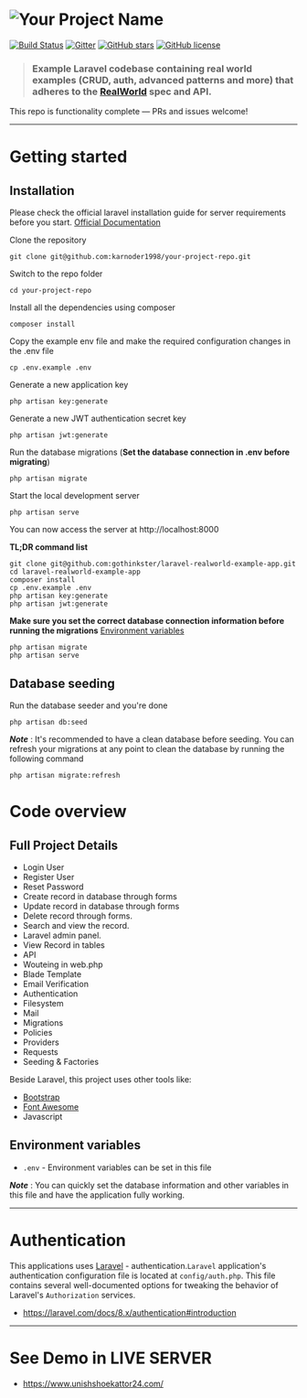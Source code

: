 # ![Your Project Name](logo.png)

[![Build Status](https://img.shields.io/travis/gothinkster/laravel-realworld-example-app/master.svg)](https://travis-ci.org/gothinkster/laravel-realworld-example-app) [![Gitter](https://img.shields.io/gitter/room/realworld-dev/laravel.svg)](https://gitter.im/realworld-dev/laravel) [![GitHub stars](https://img.shields.io/github/stars/gothinkster/laravel-realworld-example-app.svg)](https://github.com/gothinkster/laravel-realworld-example-app/stargazers) [![GitHub license](https://img.shields.io/github/license/gothinkster/laravel-realworld-example-app.svg)](https://raw.githubusercontent.com/gothinkster/laravel-realworld-example-app/master/LICENSE)

> ### Example Laravel codebase containing real world examples (CRUD, auth, advanced patterns and more) that adheres to the [RealWorld](https://github.com/gothinkster/realworld-example-apps) spec and API.

This repo is functionality complete — PRs and issues welcome!

----------

# Getting started

## Installation

Please check the official laravel installation guide for server requirements before you start. [Official Documentation](https://laravel.com/docs/8.x/installation)


Clone the repository

    git clone git@github.com:karnoder1998/your-project-repo.git

Switch to the repo folder

    cd your-project-repo

Install all the dependencies using composer

    composer install

Copy the example env file and make the required configuration changes in the .env file

    cp .env.example .env

Generate a new application key

    php artisan key:generate

Generate a new JWT authentication secret key

    php artisan jwt:generate

Run the database migrations (**Set the database connection in .env before migrating**)

    php artisan migrate

Start the local development server

    php artisan serve

You can now access the server at http://localhost:8000

**TL;DR command list**

    git clone git@github.com:gothinkster/laravel-realworld-example-app.git
    cd laravel-realworld-example-app
    composer install
    cp .env.example .env
    php artisan key:generate
    php artisan jwt:generate 
    
**Make sure you set the correct database connection information before running the migrations** [Environment variables](#environment-variables)

    php artisan migrate
    php artisan serve

## Database seeding

Run the database seeder and you're done

    php artisan db:seed

***Note*** : It's recommended to have a clean database before seeding. You can refresh your migrations at any point to clean the database by running the following command

    php artisan migrate:refresh
    

# Code overview

## Full Project Details

- Login User
- Register User
- Reset Password
- Create record in database through forms
- Update record in database through forms
- Delete record through forms.
- Search and view the record.
- Laravel admin panel.
- View Record in tables
- API
- Wouteing in web.php
- Blade Template
- Email Verification
- Authentication
- Filesystem
- Mail
- Migrations
- Policies
- Providers
- Requests
- Seeding & Factories

Beside Laravel, this project uses other tools like:

- [Bootstrap](https://getbootstrap.com/)
- [Font Awesome](https://fontawesome.com/)
- Javascript

## Environment variables

- `.env` - Environment variables can be set in this file

***Note*** : You can quickly set the database information and other variables in this file and have the application fully working.

----------

# Authentication
 
This applications uses [Laravel](https://laravel.com/docs/8.x/authentication) - authentication.`Laravel` application's authentication configuration file is located at `config/auth.php`. This file contains several well-documented options for tweaking the behavior of Laravel's `Authorization` services.

- https://laravel.com/docs/8.x/authentication#introduction

----------

# See Demo in LIVE SERVER
 

- https://www.unishshoekattor24.com/
